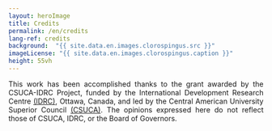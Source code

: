 ```yaml
---
layout: heroImage
title: Credits
permalink: /en/credits
lang-ref: credits
background:  "{{ site.data.en.images.clorospingus.src }}"
imageLicense: "{{ site.data.en.images.clorospingus.caption }}"
height: 55vh
---
```



<div style="text-align: justify">
This work has been accomplished thanks to the grant awarded by the CSUCA-IDRC Project, funded by the International Development Research Centre <a href="https://idrc-crdi.ca/">(IDRC)</a>, Ottawa, Canada, and led by the Central American University Superior Council <a href="https://pridca.csuca.org/">(CSUCA)</a>. The opinions expressed here do not reflect those of CSUCA, IDRC, or the Board of Governors.
</div>